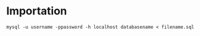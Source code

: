 Importation
===========

```
mysql -u username -ppassword -h localhost databasename < filename.sql
```
